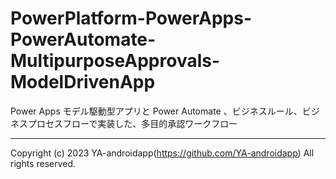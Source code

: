 # PowerPlatform-PowerApps-PowerAutomate-MultipurposeApprovals-ModelDrivenApp

Power Apps モデル駆動型アプリと Power Automate 、ビジネスルール、ビジネスプロセスフローで実装した、多目的承認ワークフロー

---

Copyright (c) 2023 YA-androidapp(https://github.com/YA-androidapp) All rights reserved.
